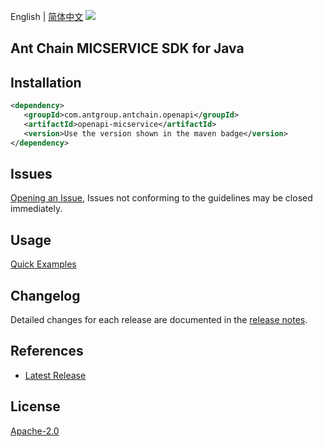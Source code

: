 English | [简体中文](README-CN.md)
![](https://aliyunsdk-pages.alicdn.com/icons/AlibabaCloud.svg)

## Ant Chain MICSERVICE SDK for Java

## Installation

```xml
<dependency>
   <groupId>com.antgroup.antchain.openapi</groupId>
   <artifactId>openapi-micservice</artifactId>
   <version>Use the version shown in the maven badge</version>
</dependency>
```

## Issues
[Opening an Issue](https://github.com/alipay/antchain-openapi-prod-sdk/issues/new), Issues not conforming to the guidelines may be closed immediately.

## Usage
[Quick Examples](https://github.com/alipay/antchain-openapi-prod-sdk/blob/master/docs/0-Examples-EN.md#quick-examples)

## Changelog
Detailed changes for each release are documented in the [release notes](./ChangeLog.txt).

## References
* [Latest Release](https://github.com/alipay/antchain-openapi-prod-sdk/)

## License
[Apache-2.0](http://www.apache.org/licenses/LICENSE-2.0)
